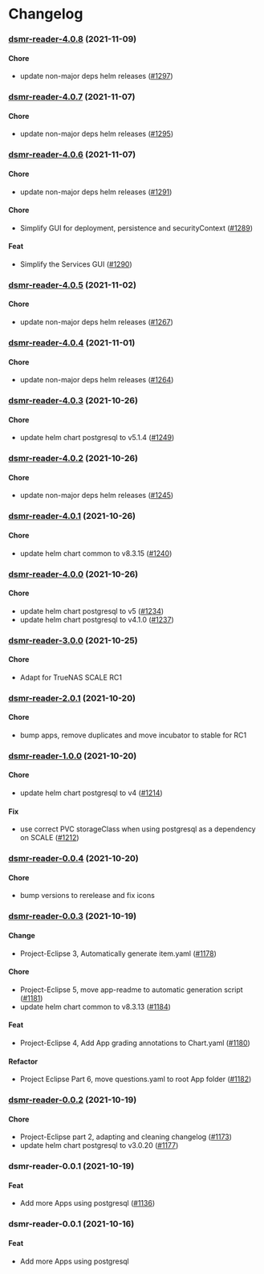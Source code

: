 # Changelog<br>


<a name="dsmr-reader-4.0.8"></a>
### [dsmr-reader-4.0.8](https://github.com/truecharts/apps/compare/dsmr-reader-4.0.7...dsmr-reader-4.0.8) (2021-11-09)

#### Chore

* update non-major deps helm releases ([#1297](https://github.com/truecharts/apps/issues/1297))



<a name="dsmr-reader-4.0.7"></a>
### [dsmr-reader-4.0.7](https://github.com/truecharts/apps/compare/dsmr-reader-4.0.6...dsmr-reader-4.0.7) (2021-11-07)

#### Chore

* update non-major deps helm releases ([#1295](https://github.com/truecharts/apps/issues/1295))



<a name="dsmr-reader-4.0.6"></a>
### [dsmr-reader-4.0.6](https://github.com/truecharts/apps/compare/dsmr-reader-4.0.5...dsmr-reader-4.0.6) (2021-11-07)

#### Chore

* update non-major deps helm releases ([#1291](https://github.com/truecharts/apps/issues/1291))

#### Chore

* Simplify GUI for deployment, persistence and securityContext ([#1289](https://github.com/truecharts/apps/issues/1289))

#### Feat

* Simplify the Services GUI ([#1290](https://github.com/truecharts/apps/issues/1290))



<a name="dsmr-reader-4.0.5"></a>
### [dsmr-reader-4.0.5](https://github.com/truecharts/apps/compare/dsmr-reader-4.0.4...dsmr-reader-4.0.5) (2021-11-02)

#### Chore

* update non-major deps helm releases ([#1267](https://github.com/truecharts/apps/issues/1267))



<a name="dsmr-reader-4.0.4"></a>
### [dsmr-reader-4.0.4](https://github.com/truecharts/apps/compare/dsmr-reader-4.0.3...dsmr-reader-4.0.4) (2021-11-01)

#### Chore

* update non-major deps helm releases ([#1264](https://github.com/truecharts/apps/issues/1264))



<a name="dsmr-reader-4.0.3"></a>
### [dsmr-reader-4.0.3](https://github.com/truecharts/apps/compare/dsmr-reader-4.0.2...dsmr-reader-4.0.3) (2021-10-26)

#### Chore

* update helm chart postgresql to v5.1.4 ([#1249](https://github.com/truecharts/apps/issues/1249))



<a name="dsmr-reader-4.0.2"></a>
### [dsmr-reader-4.0.2](https://github.com/truecharts/apps/compare/dsmr-reader-4.0.1...dsmr-reader-4.0.2) (2021-10-26)

#### Chore

* update non-major deps helm releases ([#1245](https://github.com/truecharts/apps/issues/1245))



<a name="dsmr-reader-4.0.1"></a>
### [dsmr-reader-4.0.1](https://github.com/truecharts/apps/compare/dsmr-reader-4.0.0...dsmr-reader-4.0.1) (2021-10-26)

#### Chore

* update helm chart common to v8.3.15 ([#1240](https://github.com/truecharts/apps/issues/1240))



<a name="dsmr-reader-4.0.0"></a>
### [dsmr-reader-4.0.0](https://github.com/truecharts/apps/compare/dsmr-reader-3.0.0...dsmr-reader-4.0.0) (2021-10-26)

#### Chore

* update helm chart postgresql to v5 ([#1234](https://github.com/truecharts/apps/issues/1234))
* update helm chart postgresql to v4.1.0 ([#1237](https://github.com/truecharts/apps/issues/1237))



<a name="dsmr-reader-3.0.0"></a>
### [dsmr-reader-3.0.0](https://github.com/truecharts/apps/compare/dsmr-reader-2.0.1...dsmr-reader-3.0.0) (2021-10-25)

#### Chore

* Adapt for TrueNAS SCALE RC1



<a name="dsmr-reader-2.0.1"></a>
### [dsmr-reader-2.0.1](https://github.com/truecharts/apps/compare/dsmr-reader-1.0.2...dsmr-reader-2.0.1) (2021-10-20)

#### Chore

* bump apps, remove duplicates and move incubator to stable for RC1



<a name="dsmr-reader-1.0.0"></a>
### [dsmr-reader-1.0.0](https://github.com/truecharts/apps/compare/dsmr-reader-0.0.4...dsmr-reader-1.0.0) (2021-10-20)

#### Chore

* update helm chart postgresql to v4 ([#1214](https://github.com/truecharts/apps/issues/1214))

#### Fix

* use correct PVC storageClass when using postgresql as a dependency on SCALE ([#1212](https://github.com/truecharts/apps/issues/1212))



<a name="dsmr-reader-0.0.4"></a>
### [dsmr-reader-0.0.4](https://github.com/truecharts/apps/compare/dsmr-reader-0.0.3...dsmr-reader-0.0.4) (2021-10-20)

#### Chore

* bump versions to rerelease and fix icons



<a name="dsmr-reader-0.0.3"></a>
### [dsmr-reader-0.0.3](https://github.com/truecharts/apps/compare/dsmr-reader-0.0.2...dsmr-reader-0.0.3) (2021-10-19)

#### Change

* Project-Eclipse 3, Automatically generate item.yaml ([#1178](https://github.com/truecharts/apps/issues/1178))

#### Chore

* Project-Eclipse 5, move app-readme to automatic generation script ([#1181](https://github.com/truecharts/apps/issues/1181))
* update helm chart common to v8.3.13 ([#1184](https://github.com/truecharts/apps/issues/1184))

#### Feat

* Project-Eclipse 4, Add App grading annotations to Chart.yaml ([#1180](https://github.com/truecharts/apps/issues/1180))

#### Refactor

* Project Eclipse Part 6, move questions.yaml to root App folder ([#1182](https://github.com/truecharts/apps/issues/1182))



<a name="dsmr-reader-0.0.2"></a>
### [dsmr-reader-0.0.2](https://github.com/truecharts/apps/compare/dsmr-reader-0.0.1...dsmr-reader-0.0.2) (2021-10-19)

#### Chore

* Project-Eclipse part 2, adapting and cleaning changelog ([#1173](https://github.com/truecharts/apps/issues/1173))
* update helm chart postgresql to v3.0.20 ([#1177](https://github.com/truecharts/apps/issues/1177))



<a name="dsmr-reader-0.0.1"></a>
### dsmr-reader-0.0.1 (2021-10-19)

#### Feat

* Add more Apps using postgresql ([#1136](https://github.com/truecharts/apps/issues/1136))



<a name="dsmr-reader-0.0.1"></a>
### dsmr-reader-0.0.1 (2021-10-16)

#### Feat

* Add more Apps using postgresql
